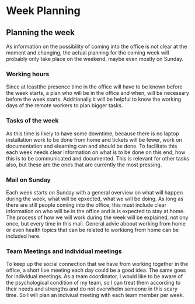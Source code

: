 # Week Planning

## Planning the week

As information on the possibility of coming into the office is not clear at the moment and changing, the actual planning for the coming week will probably only take place on the weekend, maybe even mostly on Sunday.

### Working hours

Since at leastthe presence time in the office will have to be known before the week starts, a plan who will be in the office and when, will be necessary before the week starts.
Additionally it will be helpful to know the working days of the remote workers to plan bigger tasks.

### Tasks of the week

As this time is likely to have some downtime, because there is no laptop installation work to be done from home and tickets will be fewer, work on documentation and elearning can and should be done. To facilitate this each week needs clear information on what is to be done on this end, how this is to be communicated and documented. This is relevant for other tasks also, but these are the ones that are currently the most pressing.

### Mail on Sunday

Each week starts on Sunday with a general overview on what will happen during the week, what will be epxected, what we will be doing.
As long as there are still people coming into the office, this must include clear information on who will be in the office and is is expected to stay at home.
The process of how we will work during the week will be explained, not ony once, but every time in this mail.
General advie aboout working from home or even health topics that can be related to workiong from home can be included here.

### Team Meetings and individual meetings

To keep up the social connection that we have from working together in the office, a short live meeting each day could be a good idea.
The same goes for individual meetings. As a team coordinator, I would like to be aware of the psychological condition of my team, so I can treat them according to their needs and strengths and do not overwhelm someone in this scary time. So I will plan an indiviual meeting with each team member per week.
